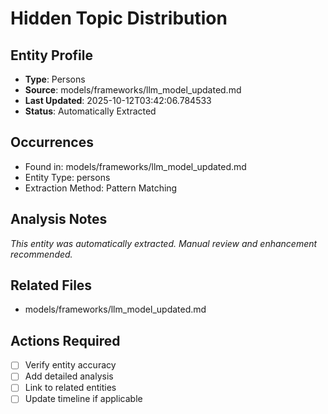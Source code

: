 # Hidden Topic Distribution

## Entity Profile
- **Type**: Persons
- **Source**: models/frameworks/llm_model_updated.md
- **Last Updated**: 2025-10-12T03:42:06.784533
- **Status**: Automatically Extracted

## Occurrences
- Found in: models/frameworks/llm_model_updated.md
- Entity Type: persons
- Extraction Method: Pattern Matching

## Analysis Notes
*This entity was automatically extracted. Manual review and enhancement recommended.*

## Related Files
- models/frameworks/llm_model_updated.md

## Actions Required
- [ ] Verify entity accuracy
- [ ] Add detailed analysis
- [ ] Link to related entities
- [ ] Update timeline if applicable
